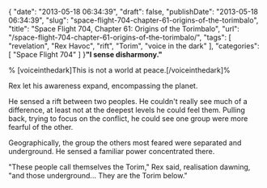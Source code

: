 {
    "date": "2013-05-18 06:34:39",
    "draft": false,
    "publishDate": "2013-05-18 06:34:39",
    "slug": "space-flight-704-chapter-61-origins-of-the-torimbalo",
    "title": "Space Flight 704, Chapter 61: Origins of the Torimbalo",
    "url": "\/space-flight-704-chapter-61-origins-of-the-torimbalo\/",
    "tags": [
        "revelation",
        "Rex Havoc",
        "rift",
        "Torim",
        "voice in the dark"
    ],
    "categories": [
        "Space Flight 704"
    ]
}**"I sense disharmony."**

% \[voiceinthedark\]This is not a world at peace.\[/voiceinthedark\]%

Rex let his awareness expand, encompassing the planet.

He sensed a rift between two peoples. He couldn't really see much of a
difference, at least not at the deepest levels he could feel them.
Pulling back, trying to focus on the conflict, he could see one group
were more fearful of the other.

Geographically, the group the others most feared were separated and
underground. He sensed a familiar power concentrated there.

"These people call themselves the Torim," Rex said, realisation dawning,
"and those underground... They are the Torim below."